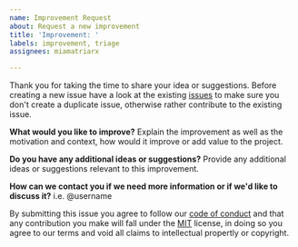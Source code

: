 ```yaml
---
name: Improvement Request
about: Request a new improvement
title: 'Improvement: '
labels: improvement, triage
assignees: miamatriarx

---
```


Thank you for taking the time to share your idea or suggestions.  Before creating a new issue have a look at the existing [issues](https://github.com/matriarx/discussions/issues) to make sure you don't create a duplicate issue, otherwise rather contribute to the existing issue.

**What would you like to improve?**
Explain the improvement as well as the motivation and context, how would it improve or add value to the project.

**Do you have any additional ideas or suggestions?**
Provide any additional ideas or suggestions relevant to this improvement.

**How can we contact you if we need more information or if we'd like to discuss it?**
i.e. @username

By submitting this issue you agree to follow our [code of conduct](https://github.com/matriarx/discussions/code_of_conduct.md) and that any contribution you make will fall under the [MIT](https://github.com/matriarx/discussions/license.md) license, in doing so you agree to our terms and void all claims to intellectual propertly or copyright.
